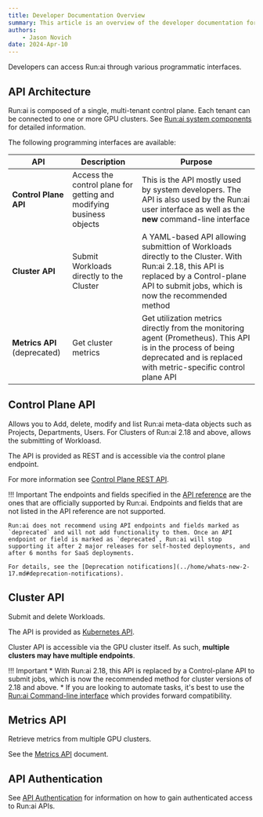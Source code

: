 ```yaml
---
title: Developer Documentation Overview
summary: This article is an overview of the developer documentation for the Run:ai platform.
authors:
    - Jason Novich
date: 2024-Apr-10
---
```


Developers can access Run:ai through various programmatic interfaces.


## API Architecture

Run:ai is composed of a single, multi-tenant control plane. Each tenant can be connected to one or more GPU clusters. See [Run:ai system components](../home/components.md) for detailed information.

The following programming interfaces are available:

| API     | Description | Purpose | 
|---------|--------------|--------------|
| __Control Plane API__ | Access the control plane for getting and modifying business objects | This is the API mostly used by system developers. The API is also used by the Run:ai user interface as well as the __new__ command-line interface | 
| __Cluster API__ | Submit Workloads directly to the Cluster | A YAML-based API allowing submittion of Workloads directly to the Cluster. With Run:ai 2.18, this API is replaced by a Control-plane API to submit jobs, which is now the recommended method | 
| __Metrics API__ (deprecated) | Get cluster metrics | Get utilization metrics directly from the monitoring agent (Prometheus). This API is in the process of being deprecated and is replaced with metric-specific control plane API | 

  

<!-- ![api architecture image](img/api-architecture.png) -->

## Control Plane API

Allows you to Add, delete, modify and list Run:ai meta-data objects such as Projects, Departments, Users.
For Clusters of Run:ai 2.18 and above, allows the submitting of Workloasd. 

The API is provided as REST and is accessible via the control plane endpoint.  

For more information see [Control Plane REST API](admin-rest-api/overview.md).


!!! Important
    The endpoints and fields specified in the [API reference](https://app.run.ai/api/docs) are the ones that are officially supported by Run:ai. Endpoints and fields that are not listed in the API reference are not supported.

    Run:ai does not recommend using API endpoints and fields marked as `deprecated` and will not add functionality to them. Once an API endpoint or field is marked as `deprecated`, Run:ai will stop supporting it after 2 major releases for self-hosted deployments, and after 6 months for SaaS deployments.

    For details, see the [Deprecation notifications](../home/whats-new-2-17.md#deprecation-notifications).

## Cluster API

Submit and delete Workloads.

The API is provided as [Kubernetes API](./cluster-api/submit-yaml.md).

Cluster API is accessible via the GPU cluster itself. As such, **multiple clusters may have multiple endpoints**.

!!! Important
    * With Run:ai 2.18, this API is replaced by a Control-plane API to submit jobs, which is now the recommended method for cluster versions of 2.18 and above. 
    * If you are looking to automate tasks, it's best to use the [Run:ai Command-line interface](../Researcher/cli-reference/Introduction.md) which provides forward compatibility. 

## Metrics API

Retrieve metrics from multiple GPU clusters.

See the [Metrics API](metrics/metrics.md) document.

## API Authentication

See [API Authentication](rest-auth.md) for information on how to gain authenticated access to Run:ai APIs.

